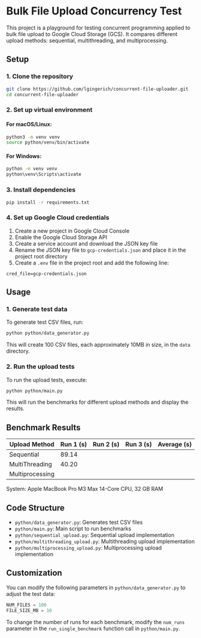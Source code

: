 # Bulk File Upload Concurrency Test

This project is a playground for testing concurrent programming applied to bulk file 
upload to Google Cloud Storage (GCS). It compares different upload methods: sequential, 
multithreading, and multiprocessing.

## Setup

### 1. Clone the repository

```bash
git clone https://github.com/lgingerich/concurrent-file-uploader.git
cd concurrent-file-uploader
```

### 2. Set up virtual environment

#### For macOS/Linux:

```bash
python3 -m venv venv
source python/venv/bin/activate
```

#### For Windows:

```bash
python -m venv venv
python\venv\Scripts\activate
```

### 3. Install dependencies

```bash
pip install -r requirements.txt
```

### 4. Set up Google Cloud credentials

1. Create a new project in Google Cloud Console
2. Enable the Google Cloud Storage API
3. Create a service account and download the JSON key file
4. Rename the JSON key file to `gcp-credentials.json` and place it in the project root directory
5. Create a `.env` file in the project root and add the following line:

```
cred_file=gcp-credentials.json
```

## Usage

### 1. Generate test data

To generate test CSV files, run:

```bash
python python/data_generator.py
```

This will create 100 CSV files, each approximately 10MB in size, in the `data` directory.

### 2. Run the upload tests

To run the upload tests, execute:

```bash
python python/main.py
```

This will run the benchmarks for different upload methods and display the results.

## Benchmark Results

| Upload Method | Run 1 (s) | Run 2 (s) | Run 3 (s) | Average (s) |
|---------------|-----------|-----------|-----------|-------------|
| Sequential    | 89.14          |           |           |             |
| MultiThreading| 40.20          |           |           |             |
| Multiprocessing |           |           |           |             |

System: Apple MacBook Pro M3 Max 14-Core CPU, 32 GB RAM

## Code Structure

- `python/data_generator.py`: Generates test CSV files
- `python/main.py`: Main script to run benchmarks
- `python/sequential_upload.py`: Sequential upload implementation
- `python/multithreading_upload.py`: Multithreading upload implementation
- `python/multiprocessing_upload.py`: Multiprocessing upload implementation

## Customization

You can modify the following parameters in `python/data_generator.py` to adjust the test data:

```python
NUM_FILES = 100
FILE_SIZE_MB = 10
```

To change the number of runs for each benchmark, modify the `num_runs` parameter in the `run_single_benchmark` function call in `python/main.py`.

